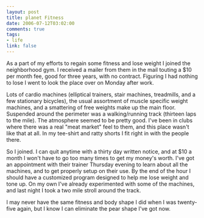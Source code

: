 ```yaml
--- 
layout: post
title: planet Fitness
date: 2006-07-12T03:02:00
comments: true
tags:
- life
link: false
---
```

As a part of my efforts to regain some fitness and lose weight I joined the neighborhood gym. I received a mailer from them in the mail touting a $10 per month fee, good for three years, with no contract. Figuring I had nothing to lose I went to look the place over on Monday after work.

Lots of cardio machines (elliptical trainers, stair machines, treadmills, and a few stationary bicycles), the usual assortment of muscle specific weight machines, and a smattering of free weights make up the main floor. Suspended around the perimeter was a walking/running track (thirteen laps to the mile). The atmosphere seemed to be pretty good. I've been in clubs where there was a real "meat market" feel to them, and this place wasn't like that at all. In my tee-shirt and ratty shorts I fit right in with the people there.

So I joined. I can quit anytime with a thirty day written notice, and at $10 a month I won't have to go too many times to get my money's worth. I've got an appointment with their trainer Thursday evening to learn about all the machines, and to get properly setup on their use. By the end of the hour I should have a customized program designed to help me lose weight and tone up. On my own I've already experimented with some of the machines, and last night I took a two mile stroll around the track.

I may never have the same fitness and body shape I did when I was twenty-five again, but I know I can eliminate the pear shape I've got now.
